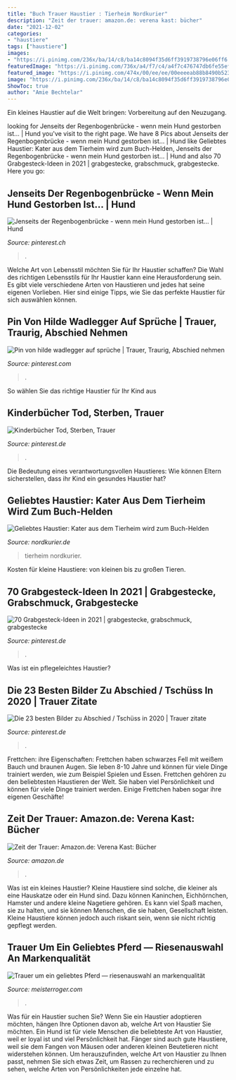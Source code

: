 ```yaml
---
title: "Buch Trauer Haustier : Tierheim Nordkurier"
description: "Zeit der trauer: amazon.de: verena kast: bücher"
date: "2021-12-02"
categories:
- "haustiere"
tags: ["haustiere"]
images:
- "https://i.pinimg.com/236x/ba/14/c8/ba14c8094f35d6ff3919738796e06ff6.jpg"
featuredImage: "https://i.pinimg.com/736x/a4/f7/c4/a4f7c476747db6fe55efb48506bd7578.jpg"
featured_image: "https://i.pinimg.com/474x/00/ee/ee/00eeeeab88b8490b5234a177dc488a57--rainbow-bridge-paw-prints.jpg"
image: "https://i.pinimg.com/236x/ba/14/c8/ba14c8094f35d6ff3919738796e06ff6.jpg"
ShowToc: true
author: "Amie Bechtelar"
---
```



Ein kleines Haustier auf die Welt bringen: Vorbereitung auf den Neuzugang.

	

		
looking for Jenseits der Regenbogenbrücke - wenn mein Hund gestorben ist... | Hund you've visit to the right page. We have 8 Pics about Jenseits der Regenbogenbrücke - wenn mein Hund gestorben ist... | Hund like Geliebtes Haustier: Kater aus dem Tierheim wird zum Buch-Helden, Jenseits der Regenbogenbrücke - wenn mein Hund gestorben ist... | Hund and also 70 Grabgesteck-Ideen in 2021 | grabgestecke, grabschmuck, grabgestecke. Here you go:
		
    
## Jenseits Der Regenbogenbrücke - Wenn Mein Hund Gestorben Ist... | Hund

<img loading=lazy src="https://i.pinimg.com/originals/67/d8/65/67d865add9be084ada7b75aa4e71382e.jpg" onerror="this.onerror=null;this.src='https://tse1.mm.bing.net/th?id=OIP.45UM_zAG0gV7kCpPkHZALwHaF0&amp;pid=15.1';" alt="Jenseits der Regenbogenbrücke - wenn mein Hund gestorben ist... | Hund">

_Source: pinterest.ch_

>. 

	

Welche Art von Lebensstil möchten Sie für Ihr Haustier schaffen?
Die Wahl des richtigen Lebensstils für Ihr Haustier kann eine Herausforderung sein. Es gibt viele verschiedene Arten von Haustieren und jedes hat seine eigenen Vorlieben. Hier sind einige Tipps, wie Sie das perfekte Haustier für sich auswählen können.

    
## Pin Von Hilde Wadlegger Auf Sprüche | Trauer, Traurig, Abschied Nehmen

<img loading=lazy src="https://i.pinimg.com/736x/a4/f7/c4/a4f7c476747db6fe55efb48506bd7578.jpg" onerror="this.onerror=null;this.src='https://tse1.mm.bing.net/th?id=OIP.P6acotHKB7jRTnLNyUQY6QAAAA&amp;pid=15.1';" alt="Pin von hilde wadlegger auf sprüche | Trauer, Traurig, Abschied nehmen">

_Source: pinterest.com_

>. 

	

So wählen Sie das richtige Haustier für Ihr Kind aus

    
## Kinderbücher Tod, Sterben, Trauer

<img loading=lazy src="https://i.pinimg.com/236x/ba/14/c8/ba14c8094f35d6ff3919738796e06ff6.jpg" onerror="this.onerror=null;this.src='https://tse1.mm.bing.net/th?id=OIP.5CFXRGlrg5tC2Qqk7FuTJAAAAA&amp;pid=15.1';" alt="Kinderbücher Tod, Sterben, Trauer">

_Source: pinterest.de_

>. 

	

Die Bedeutung eines verantwortungsvollen Haustieres: Wie können Eltern sicherstellen, dass ihr Kind ein gesundes Haustier hat?

    
## Geliebtes Haustier: Kater Aus Dem Tierheim Wird Zum Buch-Helden

<img loading=lazy src="https://www.nordkurier.de/sites/default/files/styles/artikel_bild_640px/public/2020/05/04/doc7aff0qfhsq1ewe2h4sp_file7ad9ice8pcl1iw8h212s0.jpg?itok=fgm0T7tg" onerror="this.onerror=null;this.src='https://tse4.mm.bing.net/th?id=OIP.WYyNurNm7oJG4tKE7iqeJwHaEK&amp;pid=15.1';" alt="Geliebtes Haustier: Kater aus dem Tierheim wird zum Buch-Helden">

_Source: nordkurier.de_

>tierheim nordkurier. 

	

Kosten für kleine Haustiere: von kleinen bis zu großen Tieren.

    
## 70 Grabgesteck-Ideen In 2021 | Grabgestecke, Grabschmuck, Grabgestecke

<img loading=lazy src="https://i.pinimg.com/474x/3e/9d/3c/3e9d3c9aadaca5ac23270400565dac50.jpg" onerror="this.onerror=null;this.src='https://tse2.mm.bing.net/th?id=OIP.D1inuc8X8veGtG6m3I5fywAAAA&amp;pid=15.1';" alt="70 Grabgesteck-Ideen in 2021 | grabgestecke, grabschmuck, grabgestecke">

_Source: pinterest.de_

>. 

	

Was ist ein pflegeleichtes Haustier?

    
## Die 23 Besten Bilder Zu Abschied / Tschüss In 2020 | Trauer Zitate

<img loading=lazy src="https://i.pinimg.com/474x/00/ee/ee/00eeeeab88b8490b5234a177dc488a57--rainbow-bridge-paw-prints.jpg" onerror="this.onerror=null;this.src='https://tse2.mm.bing.net/th?id=OIP.wBFkW31ZKYokGzdodHgydAAAAA&amp;pid=15.1';" alt="Die 23 besten Bilder zu Abschied / Tschüss in 2020 | Trauer zitate">

_Source: pinterest.de_

>. 

	

Frettchen: ihre Eigenschaften: Frettchen haben schwarzes Fell mit weißem Bauch und braunen Augen. Sie leben 8-10 Jahre und können für viele Dinge trainiert werden, wie zum Beispiel Spielen und Essen.
Frettchen gehören zu den beliebtesten Haustieren der Welt. Sie haben viel Persönlichkeit und können für viele Dinge trainiert werden. Einige Frettchen haben sogar ihre eigenen Geschäfte!

    
## Zeit Der Trauer: Amazon.de: Verena Kast: Bücher

<img loading=lazy src="http://ecx.images-amazon.com/images/I/419DLdAbFcL._BO2,204,203,200_PIsitb-sticker-arrow-click,TopRight,35,-76_AA300_SH20_OU03_.jpg" onerror="this.onerror=null;this.src='https://tse2.mm.bing.net/th?id=OIP.RV-trGppwBWmxbty-oipdAAAAA&amp;pid=15.1';" alt="Zeit der Trauer: Amazon.de: Verena Kast: Bücher">

_Source: amazon.de_

>. 

	

Was ist ein kleines Haustier?
Kleine Haustiere sind solche, die kleiner als eine Hauskatze oder ein Hund sind. Dazu können Kaninchen, Eichhörnchen, Hamster und andere kleine Nagetiere gehören. Es kann viel Spaß machen, sie zu halten, und sie können Menschen, die sie haben, Gesellschaft leisten. Kleine Haustiere können jedoch auch riskant sein, wenn sie nicht richtig gepflegt werden.

    
## Trauer Um Ein Geliebtes Pferd — Riesenauswahl An Markenqualität

<img loading=lazy src="https://meisterroger.com/rntygj/hDfT98Tko9j_EDa2Fd0IpgHaFj.jpg" onerror="this.onerror=null;this.src='https://tse2.mm.bing.net/th?id=OIP.zRXRvNkFBqgLbMjKdHUWNAAAAA&amp;pid=15.1';" alt="Trauer um ein geliebtes Pferd — riesenauswahl an markenqualität">

_Source: meisterroger.com_

>. 

	

Was für ein Haustier suchen Sie?
Wenn Sie ein Haustier adoptieren möchten, hängen Ihre Optionen davon ab, welche Art von Haustier Sie möchten. Ein Hund ist für viele Menschen die beliebteste Art von Haustier, weil er loyal ist und viel Persönlichkeit hat. Fänger sind auch gute Haustiere, weil sie dem Fangen von Mäusen oder anderen kleinen Beutetieren nicht widerstehen können. Um herauszufinden, welche Art von Haustier zu Ihnen passt, nehmen Sie sich etwas Zeit, um Rassen zu recherchieren und zu sehen, welche Arten von Persönlichkeiten jede einzelne hat.

